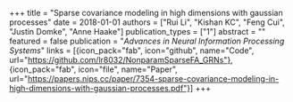 +++
title = "Sparse covariance modeling in high dimensions with gaussian processes"
date = 2018-01-01
authors = ["Rui Li", "Kishan KC", "Feng Cui", "Justin Domke", "Anne Haake"]
publication_types = ["1"]
abstract = ""
featured = false
publication = "*Advances in Neural Information Processing Systems*"
links = [{icon_pack="fab", icon="github", name="Code", url="https://github.com/lr8032/NonparamSparseFA_GRNs"},
{icon_pack="fab", icon="file", name="Paper", url="https://papers.nips.cc/paper/7354-sparse-covariance-modeling-in-high-dimensions-with-gaussian-processes.pdf"}]
+++

